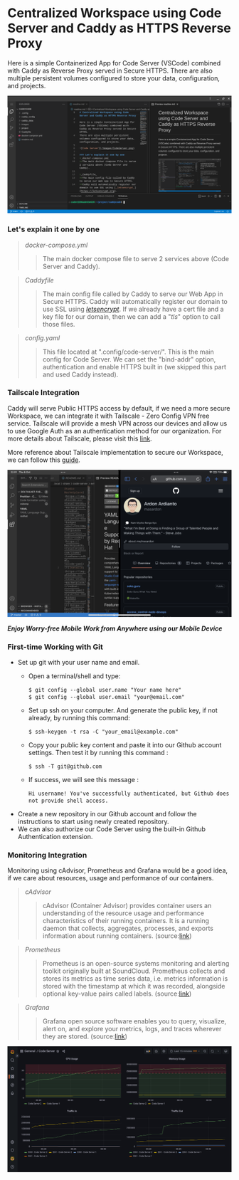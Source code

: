 # Centralized Workspace using Code Server and Caddy as HTTPS Reverse Proxy

Here is a simple Containerized App for Code Server (VSCode) combined with Caddy as Reverse Proxy served in Secure HTTPS.
There are also multiple persistent volumes configured to store your data, configuration, and projects.

![Code Server](/images/CodeServer.png)

### Let's explain it one by one
>_docker-compose.yml_
>>The main docker compose file to serve 2 services above (Code Server and Caddy).

>_Caddyfile_
>>The main config file called by Caddy to serve our Web App in Secure HTTPS.
>>Caddy will automatically register our domain to use SSL using [_letsencrypt_](https://letsencrypt.org).
>>If we already have a cert file and a key file for our domain, then we can add a "_tls_" option to call those files.

>_config.yaml_
>>This file located at ".config/code-server/".
>>This is the main config for Code Server.
>>We can set the "bind-addr" option, authentication and enable HTTPS built in (we skipped this part and used Caddy instead).

### Tailscale Integration
Caddy will serve Public HTTPS access by default, if we need a more secure Workspace, we can integrate it with Tailscale - Zero Config VPN free service.
Tailscale will provide a mesh VPN across our devices and allow us to use Google Auth as an authentication method for our organization.
For more details about Tailscale, please visit this [link](https://tailscale.com).

More reference about Tailscale implementation to secure our Workspace, we can follow this [guide](https://tailscale.com/kb/1166/vscode-ipad/).

![Safari PWA](/images/iPadOS.png)

**_Enjoy Worry-free Mobile Work from Anywhere using our Mobile Device_**

### First-time Working with Git
* Set up git with your user name and email.
  - Open a terminal/shell and type:

        $ git config --global user.name "Your name here"
        $ git config --global user.email "your@email.com"

  - Set up ssh on your computer. And generate the public key, if not already, by running this command:
  
        $ ssh-keygen -t rsa -C "your_email@example.com"
        
  - Copy your public key content and paste it into our Github account settings. Then test it by running this command :
  
        $ ssh -T git@github.com
        
  - If success, we will see this message :
  
        Hi username! You've successfully authenticated, but Github does not provide shell access.
        
* Create a new repository in our Github account and follow the instructions to start using newly created repository.
* We can also authorize our Code Server using the built-in Github Authentication extension.

### Monitoring Integration
Monitoring using cAdvisor, Prometheus and Grafana would be a good idea, if we care about resources, usage and performance of our containers.
> _cAdvisor_
>> cAdvisor (Container Advisor) provides container users an understanding of the resource usage and performance characteristics of their running containers. It is a running daemon that collects, aggregates, processes, and exports information about running containers. (source:[link](https://github.com/google/cadvisor))

> _Prometheus_
>> Prometheus is an open-source systems monitoring and alerting toolkit originally built at SoundCloud.
>> Prometheus collects and stores its metrics as time series data, i.e. metrics information is stored with the timestamp at which it was recorded, alongside optional key-value pairs called labels. (source:[link](https://prometheus.io/docs/introduction/overview/))

> _Grafana_
>> Grafana open source software enables you to query, visualize, alert on, and explore your metrics, logs, and traces wherever they are stored. (source:[link](https://grafana.com/docs/grafana/latest/introduction/))

![Grafana Dashboard](/images/Grafana.png)